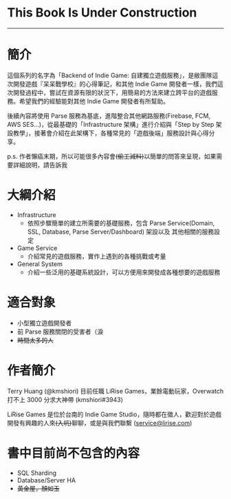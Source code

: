 # This Book Is Under Construction

---

# 簡介

這個系列的名字為「Backend of Indie Game: 自建獨立遊戲服務」，是敝團隊這次開發遊戲『呆呆戰學校』的心得筆記，和其他 Indie Game 開發者一樣，我們這次開發過程中，嘗試在資源有限的狀況下，用簡易的方法來建立跨平台的遊戲服務。希望我們的經驗能對其他 Indie Game  開發者有所幫助。

後續內容將使用 Parse 服務為基底，進階整合其他網路服務\(Firebase, FCM, AWS SES...\)，從最基礎的「Infrastructure 架構」進行介紹與「Step by Step 架設教學」，接著會介紹在此架構下，各種常見的「遊戲後端」服務設計與心得分享。

p.s. 作者懶癌末期，所以可能很多內容會~~\(偷工減料\)~~以簡單的問答來呈現，如果需要詳細說明，請告訴我

# 大綱介紹

* Infrastructure
  * 依照步驟簡單的建立所需要的基礎服務，包含 Parse Service\(Domain, SSL, Database, Parse Server/Dashboard\) 架設以及  其他相關的服務設定
* Game Service
  * 介紹常見的遊戲服務，實作上遇到的各種挑戰或考量
* General System
  * 介紹一些泛用的基礎系統設計，可以方便用來開發成各種想要的遊戲服務

# 適合對象

* 小型獨立遊戲開發者
* 前 Parse 服務關閉的受害者（淚
* ~~時間太多的人~~

# 作者簡介

Terry Huang \(@kmshiori\) 目前任職 LiRise Games，業餘電動玩家，Overwatch 打不上 3000 分求大神帶 \(kmshiori\#3943\)

LiRise Games 是位於台南的 Indie Game Studio，隨時都在徵人，歡迎對於遊戲開發有興趣的人來~~\(入坑\)~~聊聊，或是與我們聯繫 \([service@lirise.com](mailto:service@lirise.com)\)

# 書中目前尚不包含的內容

* SQL Sharding
* Database/Server HA
* ~~黃金屋，顏如玉~~



